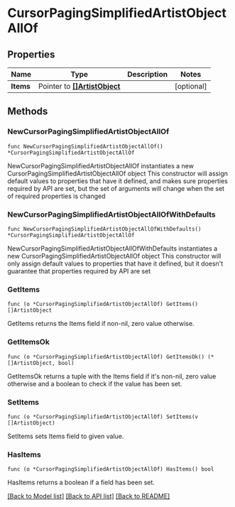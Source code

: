 # CursorPagingSimplifiedArtistObjectAllOf

## Properties

Name | Type | Description | Notes
------------ | ------------- | ------------- | -------------
**Items** | Pointer to [**[]ArtistObject**](ArtistObject.md) |  | [optional] 

## Methods

### NewCursorPagingSimplifiedArtistObjectAllOf

`func NewCursorPagingSimplifiedArtistObjectAllOf() *CursorPagingSimplifiedArtistObjectAllOf`

NewCursorPagingSimplifiedArtistObjectAllOf instantiates a new CursorPagingSimplifiedArtistObjectAllOf object
This constructor will assign default values to properties that have it defined,
and makes sure properties required by API are set, but the set of arguments
will change when the set of required properties is changed

### NewCursorPagingSimplifiedArtistObjectAllOfWithDefaults

`func NewCursorPagingSimplifiedArtistObjectAllOfWithDefaults() *CursorPagingSimplifiedArtistObjectAllOf`

NewCursorPagingSimplifiedArtistObjectAllOfWithDefaults instantiates a new CursorPagingSimplifiedArtistObjectAllOf object
This constructor will only assign default values to properties that have it defined,
but it doesn't guarantee that properties required by API are set

### GetItems

`func (o *CursorPagingSimplifiedArtistObjectAllOf) GetItems() []ArtistObject`

GetItems returns the Items field if non-nil, zero value otherwise.

### GetItemsOk

`func (o *CursorPagingSimplifiedArtistObjectAllOf) GetItemsOk() (*[]ArtistObject, bool)`

GetItemsOk returns a tuple with the Items field if it's non-nil, zero value otherwise
and a boolean to check if the value has been set.

### SetItems

`func (o *CursorPagingSimplifiedArtistObjectAllOf) SetItems(v []ArtistObject)`

SetItems sets Items field to given value.

### HasItems

`func (o *CursorPagingSimplifiedArtistObjectAllOf) HasItems() bool`

HasItems returns a boolean if a field has been set.


[[Back to Model list]](../README.md#documentation-for-models) [[Back to API list]](../README.md#documentation-for-api-endpoints) [[Back to README]](../README.md)


